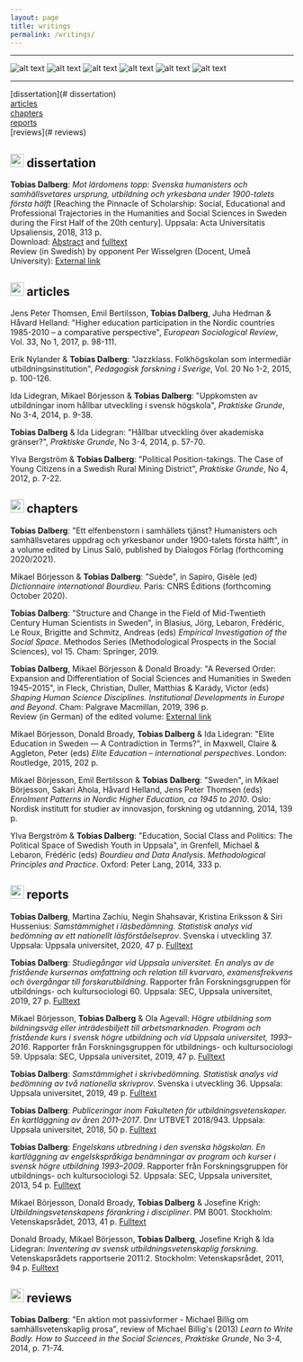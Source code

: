 ```yaml
---
layout: page
title: writings
permalink: /writings/
---
```


---

![alt text](https://tdalberg.github.io/files/CouvDicoBourdieu-1.png "Dictionnaire international Bourdieu") ![alt text](https://tdalberg.github.io/files/EmpInv.jpg "Empirical Investigation of the Social Space") ![alt text](https://tdalberg.github.io/files/SviU36.JPG "Samstämmighet i skrivbedömning") ![alt text](https://tdalberg.github.io/files/shapinghumsci.jpg "Shaping Human Science Disciplines") ![alt text](https://tdalberg.github.io/files/avhcover.jpg "Reaching the Pinnacle of Scholarship") ![alt text](https://tdalberg.github.io/files/eursoj_33_1cover.png "Higher education participation in the Nordic countries 1985-2010 – a comparative perspective") 

---

[dissertation](# dissertation)  
[articles](#articles)  
[chapters](#chapters)  
[reports](#reports)  
[reviews](# reviews)  

## <img src="https://tdalberg.github.io/files/book.svg" height="24"> dissertation
**Tobias Dalberg**: _Mot lärdomens topp: Svenska humanisters och samhällsvetares ursprung, utbildning och yrkesbana under 1900-talets första hälft_ [Reaching the Pinnacle of Scholarship: Social, Educational and Professional Trajectories in the Humanities and Social Sciences in Sweden during the First Half of the 20th century]. Uppsala: Acta Universitatis Upsaliensis, 2018, 313 p.  
Download: [Abstract](http://urn.kb.se/resolve?urn=urn%3Anbn%3Ase%3Auu%3Adiva-346824) and [fulltext](http://uu.diva-portal.org/smash/get/diva2:1195252/FULLTEXT01.pdf)  
Review (in Swedish) by opponent Per Wisselgren (Docent, Umeå University): [External link](http://ojs.ub.umu.se/index.php/njedh/article/view/144/83)

## <img src="https://tdalberg.github.io/files/file-alt.svg" height="24"> articles
Jens Peter Thomsen, Emil Bertilsson, **Tobias Dalberg**, Juha Hedman & Håvard Helland: "Higher education participation in the Nordic countries 1985-2010 – a comparative perspective", _European Sociological Review_, Vol. 33, No 1, 2017, p. 98-111.

Erik Nylander & **Tobias Dalberg**: "Jazzklass. Folkhögskolan som intermediär utbildningsinstitution", _Pedagogisk forskning i Sverige_, Vol. 20 No 1-2, 2015, p. 100-126.

Ida Lidegran, Mikael Börjesson & **Tobias Dalberg**: "Uppkomsten av utbildningar inom hållbar utveckling i svensk högskola", _Praktiske Grunde_, No 3-4, 2014, p. 9-38.

**Tobias Dalberg** & Ida Lidegran: "Hållbar utveckling över akademiska gränser?", _Praktiske Grunde_, No 3-4, 2014, p. 57-70.

Ylva Bergström & **Tobias Dalberg**: "Political Position-takings. The Case of Young Citizens in a Swedish Rural Mining District", _Praktiske Grunde_, No 4, 2012, p. 7-22.

## <img src="https://tdalberg.github.io/files/bookmark.svg" height="24"> chapters
**Tobias Dalberg**: "Ett elfenbenstorn i samhällets tjänst? Humanisters och samhällsvetares uppdrag och yrkesbanor under 1900-talets första hälft", in a volume edited by Linus Salö, published by Dialogos Förlag (forthcoming 2020/2021).

Mikael Börjesson & **Tobias Dalberg**: "Suède", in Sapiro, Gisèle (ed) *Dictionnaire international Bourdieu*. Paris: CNRS Éditions (forthcoming October 2020).

**Tobias Dalberg**: "Structure and Change in the Field of Mid-Twentieth Century Human Scientists in Sweden", in Blasius, Jörg, Lebaron, Frédéric, Le Roux, Brigitte and Schmitz, Andreas (eds) _Empirical Investigation of the Social Space_. Methodos Series (Methodological Prospects in the Social Sciences), vol 15. Cham: Springer, 2019.

**Tobias Dalberg**, Mikael Börjesson & Donald Broady: "A Reversed Order: Expansion and Differentiation of Social Sciences and Humanities in Sweden 1945–2015", in Fleck, Christian, Duller, Matthias & Karády, Victor (eds) _Shaping Human Science Disciplines. Institutional Developments in Europe and Beyond_. Cham: Palgrave Macmillan, 2019, 396 p.  
Review (in German) of the edited volume: [External link](https://doi.org/10.1007/s11577-019-00589-8)  

Mikael Börjesson, Donald Broady, **Tobias Dalberg** & Ida Lidegran: "Elite Education in Sweden — A Contradiction in Terms?", in Maxwell, Claire & Aggleton, Peter (eds) _Elite Education – international perspectives_. London: Routledge, 2015, 202 p.

Mikael Börjesson, Emil Bertilsson & **Tobias Dalberg**: "Sweden", in Mikael Börjesson, Sakari Ahola, Håvard Helland, Jens Peter Thomsen (eds) _Enrolment Patterns in Nordic Higher Education, ca 1945 to 2010_. Oslo: Nordisk institutt for studier av innovasjon, forskning og utdanning, 2014, 139 p.

Ylva Bergström & **Tobias Dalberg**: "Education, Social Class and Politics: The Political Space of Swedish Youth in Uppsala", in Grenfell, Michael & Lebaron, Frédéric (eds)  _Bourdieu and Data Analysis. Methodological Principles and Practice_. Oxford: Peter Lang, 2014, 333 p.

## <img src="https://tdalberg.github.io/files/clipboard-list.svg" height="24"> reports

**Tobias Dalberg**, Martina Zachiu, Negin Shahsavar, Kristina Eriksson & Siri Hussenius: *Samstämmighet i läsbedömning. Statistisk analys vid bedömning av ett nationellt läsförståelseprov*. Svenska i utveckling 37. Uppsala: Uppsala universitet, 2020, 47 p. [Fulltext](https://www.natprov.nordiska.uu.se/digitalAssets/557/c_557840-l_3-k_sviu37fulltext.pdf) 

**Tobias Dalberg**: _Studiegångar vid Uppsala universitet. En analys av de fristående kursernas omfattning och relation till kvarvaro, examensfrekvens och övergångar till forskarutbildning_. Rapporter från Forskningsgruppen för utbildnings- och kultursociologi 60. Uppsala: SEC, Uppsala universitet, 2019, 27 p. [Fulltext](http://www.skeptron.uu.se/broady/sec/sec-60.pdf)

Mikael Börjesson, **Tobias Dalberg** & Ola Agevall: _Högre utbildning som bildningsväg eller inträdesbiljett till arbetsmarknaden. Program och fristående kurs i svensk högre utbildning och vid Uppsala universitet, 1993–2016_. Rapporter från Forskningsgruppen för utbildnings- och kultursociologi 59. Uppsala: SEC, Uppsala universitet, 2019, 47 p. [Fulltext](http://www.skeptron.uu.se/broady/sec/sec-59.pdf)

**Tobias Dalberg**: _Samstämmighet i skrivbedömning. Statistisk analys vid bedömning av två nationella skrivprov_. Svenska i utveckling 36. Uppsala: Uppsala universitet, 2019, 49 p. [Fulltext](https://www.natprov.nordiska.uu.se/digitalAssets/557/c_557840-l_3-k_sviu36fulltext.pdf)

**Tobias Dalberg**: _Publiceringar inom Fakulteten för utbildningsvetenskaper. En kartläggning av åren 2011–2017_. Dnr UTBVET 2018/943. Uppsala: Uppsala universitet, 2018, 50 p. [Fulltext](http://www.diva-portal.org/smash/get/diva2:1264687/FULLTEXT01.pdf)

**Tobias Dalberg**: _Engelskans utbredning i den svenska högskolan. En kartläggning av engelskspråkiga benämningar av program och kurser i svensk högre utbildning 1993–2009_. Rapporter från Forskningsgruppen för utbildnings- och kultursociologi 52. Uppsala: SEC, Uppsala universitet, 2013, 54 p. [Fulltext](www.skeptron.uu.se/broady/sec/sec-52.pdf)

Mikael Börjesson, Donald Broady, **Tobias Dalberg** & Josefine Krigh: _Utbildningsvetenskapens förankring i discipliner_. PM B001. Stockholm: Vetenskapsrådet, 2013, 41 p. [Fulltext](https://www.vr.se/download/18.2412c5311624176023d25bf1/1529480529039/Utbildningsvet-foerankring-i-discipliner_VR_2013.pdf)

Donald Broady, Mikael Börjesson, **Tobias Dalberg**, Josefine Krigh & Ida Lidegran: _Inventering av svensk utbildningsvetenskaplig forskning_. Vetenskapsrådets rapportserie 2011:2. Stockholm: Vetenskapsrådet, 2011, 94 p. [Fulltext](https://www.vr.se/download/18.2412c5311624176023d25b22/1529480532262/Inventering-sv-utbildningsvetenskaplig-forskn_VR_2011.pdf)

## <img src="https://tdalberg.github.io/files/book-reader.svg" height="24"> reviews

**Tobias Dalberg**: "En aktion mot passivformer - Michael Billig om samhällsvetenskaplig prosa", review of Michael Billig's (2013) _Learn to Write Badly. How to Succeed in the Social Sciences_, _Praktiske Grunde_, No 3-4, 2014, p. 71-74.
